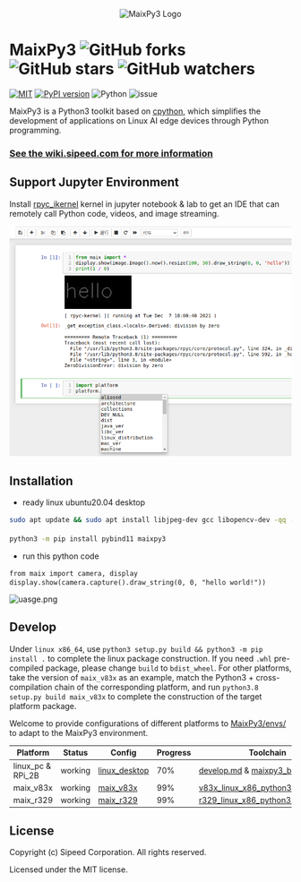 <p align="center">
    <img height="120" src="https://wiki.sipeed.com/soft/maixpy/assets/maixpy/maixpy.png" title="" alt="MaixPy3 Logo">
</p>

# MaixPy3 ![GitHub forks](https://img.shields.io/github/forks/sipeed/maixpy3.svg?style=social) ![GitHub stars](https://img.shields.io/github/stars/sipeed/maixpy3.svg?style=social) ![GitHub watchers](https://img.shields.io/github/watchers/sipeed/maixpy3.svg?style=social)

[![MIT](https://img.shields.io/badge/license-MIT-blue.svg)](./LICENSE) [![PyPI version](https://badge.fury.io/py/maixpy3.svg)](https://badge.fury.io/py/maixpy3) ![Python](https://img.shields.io/badge/Python-3.5↗-ff69b4.svg) ![issue](https://img.shields.io/github/issues/sipeed/maixpy3.svg)

MaixPy3 is a Python3 toolkit based on [cpython](https://github.com/python/cpython), which simplifies the development of applications on Linux AI edge devices through Python programming.

### [See the wiki.sipeed.com for more information](https://wiki.sipeed.com/maixpy3)

## Support Jupyter Environment

Install [rpyc_ikernel](https://github.com/sipeed/rpyc_ikernel) kernel in jupyter notebook & lab to get an IDE that can remotely call Python code, videos, and image streaming.

![index.png](https://github.com/sipeed/rpyc_ikernel/raw/master/tests/images/index.png)

## Installation

- ready linux ubuntu20.04 desktop

```bash
sudo apt update && sudo apt install libjpeg-dev gcc libopencv-dev -qq -y && wget http://mirrors.kernel.org/ubuntu/pool/main/libf/libffi/libffi6_3.2.1-8_amd64.deb && sudo apt install ./libffi6_3.2.1-8_amd64.deb -qq -y

python3 -m pip install pybind11 maixpy3
```

- run this python code

```python3
from maix import camera, display
display.show(camera.capture().draw_string(0, 0, "hello world!"))
```

![uasge.png](./docs/uasge.png)

## Develop

Under `linux x86_64`, use `python3 setup.py build && python3 -m pip install .` to complete the linux package construction.
If you need `.whl` pre-compiled package, please change `build` to `bdist_wheel`.
For other platforms, take the version of `maix_v83x` as an example, match the Python3 + cross-compilation chain of the corresponding platform, and run `python3.8 setup.py build maix_v83x` to complete the construction of the target platform package.

Welcome to provide configurations of different platforms to [MaixPy3/envs/](./envs/) to adapt to the MaixPy3 environment.

| **Platform**      | **Status** |  **Config** | **Progress** | **Toolchain** |
| --------------    | ---------- | ----------- | ------------ | ------------ |
| linux_pc & RPi_2B | working    | [linux_desktop](./envs/linux_desktop.py)  | 70%  | [develop.md](./docs/develop.md) & [maixpy3_build.yml](.github/workflows/maixpy3_build.yml)
| maix_v83x         | working    | [maix_v83x](./envs/maix_v83x.py)    | 99%  | [v83x_linux_x86_python3.8_toolchain](https://github.com/sipeed/MaixPy3/releases/tag/20210613)
| maix_r329         | working    | [maix_r329](./envs/maix_r329.py)    |  99%  | [r329_linux_x86_python3.9_toolchain](https://github.com/sipeed/MaixPy3/releases/tag/20211101)

## License

Copyright (c) Sipeed Corporation. All rights reserved.

Licensed under the MIT license.
